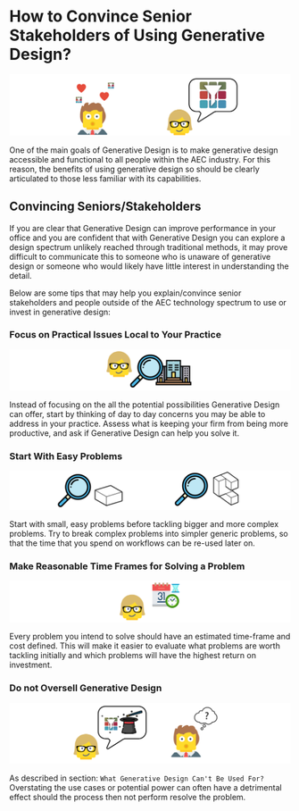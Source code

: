 # How to Convince Senior Stakeholders of Using Generative Design?

<img src="../assets/gdoffice/howtoconvince1.png"/>

One of the main goals of Generative Design is to make generative design accessible and functional to all people within the AEC industry. For this reason, the benefits of using generative design so should be clearly articulated to those less familiar with its capabilities. 

## Convincing Seniors/Stakeholders

If you are clear that Generative Design can improve performance in your office and you are confident that with Generative Design you can explore a design spectrum unlikely reached through traditional methods, it may prove difficult to communicate this to someone who is unaware of generative design or someone who would likely have little interest in understanding the detail.  

Below are some tips that may help you explain/convince senior stakeholders and people outside of the AEC technology spectrum to use or invest in generative design:

### Focus on Practical Issues Local to Your Practice

<img src="../assets/gdoffice/howtoconvince2.png"/>

Instead of focusing on the all the potential possibilities Generative Design can offer, start by thinking of day to day concerns you may be able to address in your practice. Assess what is keeping your firm from being more productive, and ask if Generative Design can help you solve it.

### Start With Easy Problems

<img src="../assets/gdoffice/howtoconvince3.png"/>

Start with small, easy problems before tackling bigger and more complex problems. Try to break complex problems into simpler generic problems, so that the time that you spend on workflows can be re-used later on. 

### Make Reasonable Time Frames for Solving a Problem

<img src="../assets/gdoffice/howtoconvince4.png"/>

Every problem you intend to solve should have an estimated time-frame and cost defined. This will make it easier to evaluate what problems are worth tackling initially and which problems will have the highest return on investment. 

### Do not Oversell Generative Design

<img src="../assets/gdoffice/howtoconvince5.png"/>

As described in section: `What Generative Design Can't Be Used For?` Overstating the use cases or potential power can often have a detrimental effect should the process then not perform resolve the problem.
